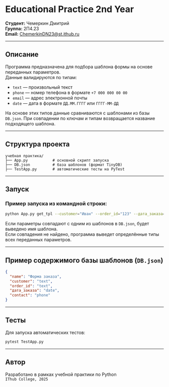 
# Educational Practice 2nd Year

**Студент:** Чемеркин Дмитрий  
**Группа:** 2П4.23  
**Email:** ChemerkinDN23@st.ithub.ru

---

## Описание

Программа предназначена для подбора шаблона формы на основе переданных параметров.  
Данные валидируются по типам:  
- `text` — произвольный текст  
- `phone` — номер телефона в формате `+7 000 000 00 00`  
- `email` — адрес электронной почты  
- `date` — дата в формате `ДД.ММ.ГГГГ` или `ГГГГ-MM-ДД`  

На основе этих типов данные сравниваются с шаблонами из базы `DB.json`. При совпадении по ключам и типам возвращается название подходящего шаблона.

---

## Структура проекта

```
учебная практика/
├── App.py           # основной скрипт запуска
├── DB.json          # база шаблонов (формат TinyDB)
├── TestApp.py       # автоматические тесты на PyTest
```

---

## Запуск

### Пример запуска из командной строки:

```bash
python App.py get_tpl --customer="Иван" --order_id="123" --дата_заказа="12.06.2025" --contact="+7 123 456 78 90"
```

Если параметры совпадают с одним из шаблонов в `DB.json`, будет выведено имя шаблона.  
Если совпадения не найдено, программа выведет определённые типы всех переданных параметров.

---

## Пример содержимого базы шаблонов (`DB.json`)

```json
{
  "name": "Форма заказа",
  "customer": "text",
  "order_id": "text",
  "дата_заказа": "date",
  "contact": "phone"
}
```

---

## Тесты

Для запуска автоматических тестов:

```bash
pytest TestApp.py
```

---

## Автор

Разработано в рамках учебной практики по Python  
`IThub College, 2025`
